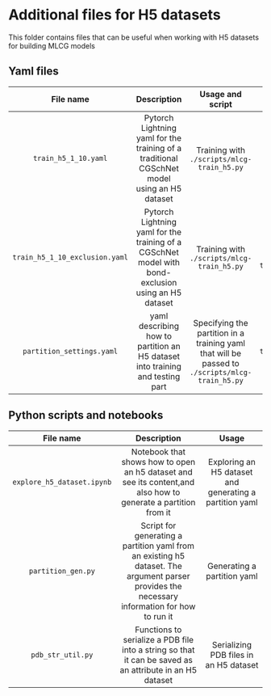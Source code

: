# Additional files for H5 datasets

This folder contains files that can be useful when working with H5 datasets for building MLCG models

## Yaml files

| File name | Description | Usage and script | Example |
| :---------: | :---------: | :-------------: | :-------------: |
|`train_h5_1_10.yaml`| Pytorch Lightning yaml for the training of a traditional CGSchNet model using an H5 dataset | Training with `./scripts/mlcg-train_h5.py`|`mlcg-train_h5.py fit --config train_h5_1_10.yaml`|
|`train_h5_1_10_exclusion.yaml`| Pytorch Lightning yaml for the training of a CGSchNet model with bond-exclusion using an H5 dataset | Training with `./scripts/mlcg-train_h5.py`|`mlcg-train_h5.py fit --config train_h5_1_10_exclusion.yaml`|
|`partition_settings.yaml`| yaml describing how to partition an H5 dataset into training and testing part | Specifying the partition in a training yaml that will be passed to `./scripts/mlcg-train_h5.py` |`mlcg-train_h5.py fit --config train_h5_1_10_exclusion.yaml --data.partition_options partition_options.yaml`|

## Python scripts and notebooks

| File name | Description | Usage | 
| :---------: | :---------: | :-------------: | 
|`explore_h5_dataset.ipynb`| Notebook that shows how to open an h5 dataset and see its content,and also how to generate a partition from it | Exploring an H5 dataset and generating a partition yaml |
|`partition_gen.py`| Script for generating a partition yaml from an existing h5 dataset. The argument parser provides the necessary information for how to run it | Generating a partition yaml |
|`pdb_str_util.py`| Functions to serialize a PDB file into a string so that it can be saved as an attribute in an H5 dataset | Serializing PDB files in an H5 dataset |
